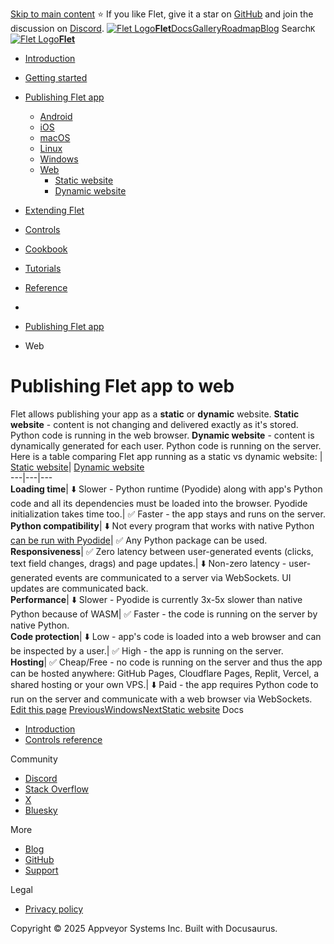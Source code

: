 [Skip to main content](https://flet.dev/docs/publish/web/#__docusaurus_skipToContent_fallback)
⭐️ If you like Flet, give it a star on [GitHub](https://github.com/flet-dev/flet) and join the discussion on [Discord](https://discord.gg/dzWXP8SHG8).
[![Flet Logo](https://flet.dev/img/logo.svg)**Flet**](https://flet.dev/)[Docs](https://flet.dev/docs/)[Gallery](https://flet.dev/gallery)[Roadmap](https://flet.dev/roadmap)[Blog](https://flet.dev/blog)
[](https://github.com/flet-dev/flet)
Search`K`
[![Flet Logo](https://flet.dev/img/logo.svg)**Flet**](https://flet.dev/)
  * [Introduction](https://flet.dev/docs/)
  * [Getting started](https://flet.dev/docs/getting-started/)
  * [Publishing Flet app](https://flet.dev/docs/publish)
    * [Android](https://flet.dev/docs/publish/android)
    * [iOS](https://flet.dev/docs/publish/ios)
    * [macOS](https://flet.dev/docs/publish/macos)
    * [Linux](https://flet.dev/docs/publish/linux)
    * [Windows](https://flet.dev/docs/publish/windows)
    * [Web](https://flet.dev/docs/publish/web)
      * [Static website](https://flet.dev/docs/publish/web/static-website)
      * [Dynamic website](https://flet.dev/docs/publish/web/dynamic-website)
  * [Extending Flet](https://flet.dev/docs/publish/web/)
  * [Controls](https://flet.dev/docs/controls)
  * [Cookbook](https://flet.dev/docs/publish/web/)
  * [Tutorials](https://flet.dev/docs/tutorials)
  * [Reference](https://flet.dev/docs/reference)


  * [](https://flet.dev/)
  * [Publishing Flet app](https://flet.dev/docs/publish)
  * Web


# Publishing Flet app to web
Flet allows publishing your app as a **static** or **dynamic** website.
**Static website** - content is not changing and delivered exactly as it's stored. Python code is running in the web browser.
**Dynamic website** - content is dynamically generated for each user. Python code is running on the server.
Here is a table comparing Flet app running as a static vs dynamic website:
| [Static website](https://flet.dev/docs/publish/web/static-website)| [Dynamic website](https://flet.dev/docs/publish/web/dynamic-website)  
---|---|---  
**Loading time**|  ⬇️ Slower - Python runtime (Pyodide) along with app's Python code and all its dependencies must be loaded into the browser. Pyodide initialization takes time too.| ✅ Faster - the app stays and runs on the server.  
**Python compatibility**|  ⬇️ Not every program that works with native Python [can be run with Pyodide](https://pyodide.org/en/stable/usage/wasm-constraints.html)| ✅ Any Python package can be used.  
**Responsiveness**|  ✅ Zero latency between user-generated events (clicks, text field changes, drags) and page updates.| ⬇️ Non-zero latency - user-generated events are communicated to a server via WebSockets. UI updates are communicated back.  
**Performance**|  ⬇️ Slower - Pyodide is currently 3x-5x slower than native Python because of WASM| ✅ Faster - the code is running on the server by native Python.  
**Code protection**|  ⬇️ Low - app's code is loaded into a web browser and can be inspected by a user.| ✅ High - the app is running on the server.  
**Hosting**|  ✅ Cheap/Free - no code is running on the server and thus the app can be hosted anywhere: GitHub Pages, Cloudflare Pages, Replit, Vercel, a shared hosting or your own VPS.| ⬇️ Paid - the app requires Python code to run on the server and communicate with a web browser via WebSockets.  
[Edit this page](https://github.com/flet-dev/website/edit/main/docs/publish/web/index.md)
[PreviousWindows](https://flet.dev/docs/publish/windows)[NextStatic website](https://flet.dev/docs/publish/web/static-website)
Docs
  * [Introduction](https://flet.dev/docs)
  * [Controls reference](https://flet.dev/docs/controls)


Community
  * [Discord](https://discord.gg/dzWXP8SHG8)
  * [Stack Overflow](https://stackoverflow.com/questions/tagged/flet)
  * [X](https://x.com/fletdev)
  * [Bluesky](https://bsky.app/profile/fletdev.bsky.social)


More
  * [Blog](https://flet.dev/blog)
  * [GitHub](https://github.com/flet-dev/flet)
  * [Support](https://flet.dev/support)


Legal
  * [Privacy policy](https://flet.dev/privacy-policy)


Copyright © 2025 Appveyor Systems Inc. Built with Docusaurus.
